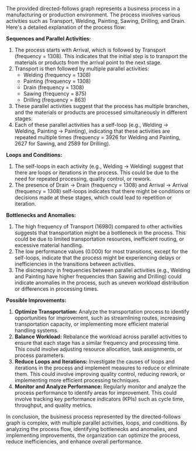 The provided directed-follows graph represents a business process in a manufacturing or production environment. The process involves various activities such as Transport, Welding, Painting, Sawing, Drilling, and Drain. Here's a detailed explanation of the process flow:

**Sequences and Parallel Activities:**

1. The process starts with Arrival, which is followed by Transport (frequency = 1308). This indicates that the initial step is to transport the materials or products from the arrival point to the next stage.
2. Transport is then followed by multiple parallel activities:
	* Welding (frequency = 1308)
	* Painting (frequency = 1308)
	* Drain (frequency = 1308)
	* Sawing (frequency = 875)
	* Drilling (frequency = 863)
3. These parallel activities suggest that the process has multiple branches, and the materials or products are processed simultaneously in different stages.
4. Each of these parallel activities has a self-loop (e.g., Welding -> Welding, Painting -> Painting), indicating that these activities are repeated multiple times (frequency = 3926 for Welding and Painting, 2627 for Sawing, and 2589 for Drilling).

**Loops and Conditions:**

1. The self-loops in each activity (e.g., Welding -> Welding) suggest that there are loops or iterations in the process. This could be due to the need for repeated processing, quality control, or rework.
2. The presence of Drain -> Drain (frequency = 1308) and Arrival -> Arrival (frequency = 1308) self-loops indicates that there might be conditions or decisions made at these stages, which could lead to repetition or iteration.

**Bottlenecks and Anomalies:**

1. The high frequency of Transport (16980) compared to other activities suggests that transportation might be a bottleneck in the process. This could be due to limited transportation resources, inefficient routing, or excessive material handling.
2. The low performance values (0.000) for most transitions, except for the self-loops, indicate that the process might be experiencing delays or inefficiencies in the transitions between activities.
3. The discrepancy in frequencies between parallel activities (e.g., Welding and Painting have higher frequencies than Sawing and Drilling) could indicate anomalies in the process, such as uneven workload distribution or differences in processing times.

**Possible Improvements:**

1. **Optimize Transportation:** Analyze the transportation process to identify opportunities for improvement, such as streamlining routes, increasing transportation capacity, or implementing more efficient material handling systems.
2. **Balance Workload:** Rebalance the workload across parallel activities to ensure that each stage has a similar frequency and processing time. This could involve adjusting resource allocation, task assignments, or process parameters.
3. **Reduce Loops and Iterations:** Investigate the causes of loops and iterations in the process and implement measures to reduce or eliminate them. This could involve improving quality control, reducing rework, or implementing more efficient processing techniques.
4. **Monitor and Analyze Performance:** Regularly monitor and analyze the process performance to identify areas for improvement. This could involve tracking key performance indicators (KPIs) such as cycle time, throughput, and quality metrics.

In conclusion, the business process represented by the directed-follows graph is complex, with multiple parallel activities, loops, and conditions. By analyzing the process flow, identifying bottlenecks and anomalies, and implementing improvements, the organization can optimize the process, reduce inefficiencies, and enhance overall performance.